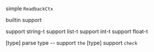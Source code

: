 simple `ReadbackCtx`

builtin support

support string-t
support list-t
support int-t
support float-t

[type] parse type -- support `the`
[type] support `check`
